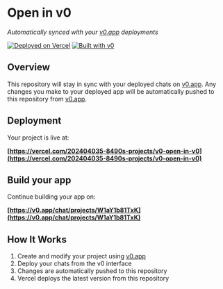 # Open in v0

*Automatically synced with your [v0.app](https://v0.app) deployments*

[![Deployed on Vercel](https://img.shields.io/badge/Deployed%20on-Vercel-black?style=for-the-badge&logo=vercel)](https://vercel.com/202404035-8490s-projects/v0-open-in-v0)
[![Built with v0](https://img.shields.io/badge/Built%20with-v0.app-black?style=for-the-badge)](https://v0.app/chat/projects/W1aY1b81TxK)

## Overview

This repository will stay in sync with your deployed chats on [v0.app](https://v0.app).
Any changes you make to your deployed app will be automatically pushed to this repository from [v0.app](https://v0.app).

## Deployment

Your project is live at:

**[https://vercel.com/202404035-8490s-projects/v0-open-in-v0](https://vercel.com/202404035-8490s-projects/v0-open-in-v0)**

## Build your app

Continue building your app on:

**[https://v0.app/chat/projects/W1aY1b81TxK](https://v0.app/chat/projects/W1aY1b81TxK)**

## How It Works

1. Create and modify your project using [v0.app](https://v0.app)
2. Deploy your chats from the v0 interface
3. Changes are automatically pushed to this repository
4. Vercel deploys the latest version from this repository
